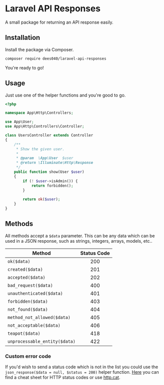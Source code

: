 # Laravel API Responses

A small package for returning an API response easily.

## Installation

Install the package via Composer.

`composer require dees040/laravel-api-responses`

You're ready to go!

## Usage

Just use one of the helper functions and you're good to go.

```php
<?php

namespace App\Http\Controllers;

use App\User;
use App\Http\Controllers\Controller;

class UsersController extends Controller
{
    /**
     * Show the given user.
     *
     * @param  \App\User  $user
     * @return \Illuminate\Http\Response
     */
    public function show(User $user)
    {
        if (! $user->isAdmin()) {
            return forbidden();
        }
        
        return ok($user);
    }
}
```

## Methods

All methods accept a `$data` parameter. This can be any data which can be used in a JSON response, such as strings, integers, arrays, models, etc..

| Method                        | Status Code   |
| ----------------------------- |:-------------:|
| `ok($data)`                   | 200           |
| `created($data)`              | 201           |
| `accepted($data)`             | 202           |
| `bad_request($data)`          | 400           |
| `unauthenticated($data)`      | 401           |
| `forbidden($data)`            | 403           |
| `not_found($data)`            | 404           |
| `method_not_allowed($data)`   | 405           |
| `not_acceptable($data)`       | 406           |
| `teapot($data)`               | 418           |
| `unprocessable_entity($data)` | 422           |

### Custom error code

If you'd wish to send a status code which is not in the list you could use the `json_response($data = null, $status = 200)` helper function. [Here](https://www.cheatography.com/kstep/cheat-sheets/http-status-codes/) you can find a cheat sheet for HTTP status codes or use [http.cat](https://http.cat).